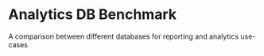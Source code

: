 # Analytics DB Benchmark

A comparison between different databases for reporting and analytics use-cases
